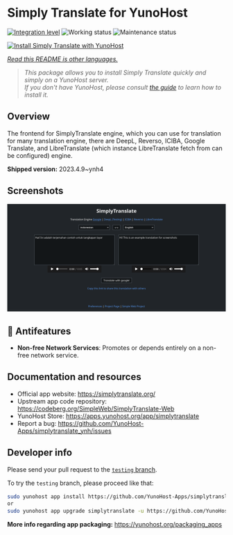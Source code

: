 <!--
N.B.: This README was automatically generated by <https://github.com/YunoHost/apps/tree/master/tools/readme_generator>
It shall NOT be edited by hand.
-->

# Simply Translate for YunoHost

[![Integration level](https://dash.yunohost.org/integration/simplytranslate.svg)](https://dash.yunohost.org/appci/app/simplytranslate) ![Working status](https://ci-apps.yunohost.org/ci/badges/simplytranslate.status.svg) ![Maintenance status](https://ci-apps.yunohost.org/ci/badges/simplytranslate.maintain.svg)

[![Install Simply Translate with YunoHost](https://install-app.yunohost.org/install-with-yunohost.svg)](https://install-app.yunohost.org/?app=simplytranslate)

*[Read this README is other languages.](./ALL_README.md)*

> *This package allows you to install Simply Translate quickly and simply on a YunoHost server.*  
> *If you don't have YunoHost, please consult [the guide](https://yunohost.org/install) to learn how to install it.*

## Overview

The frontend for SimplyTranslate engine, which you can use for translation for many translation engine, there are DeepL, Reverso, ICIBA, Google Translate, and LibreTranslate (which instance LibreTranslate fetch from can be configured) engine.

**Shipped version:** 2023.4.9~ynh4

## Screenshots

![Screenshot of Simply Translate](./doc/screenshots/st_id-en.png)

## :red_circle: Antifeatures

- **Non-free Network Services**: Promotes or depends entirely on a non-free network service.

## Documentation and resources

- Official app website: <https://simplytranslate.org/>
- Upstream app code repository: <https://codeberg.org/SimpleWeb/SimplyTranslate-Web>
- YunoHost Store: <https://apps.yunohost.org/app/simplytranslate>
- Report a bug: <https://github.com/YunoHost-Apps/simplytranslate_ynh/issues>

## Developer info

Please send your pull request to the [`testing` branch](https://github.com/YunoHost-Apps/simplytranslate_ynh/tree/testing).

To try the `testing` branch, please proceed like that:

```bash
sudo yunohost app install https://github.com/YunoHost-Apps/simplytranslate_ynh/tree/testing --debug
or
sudo yunohost app upgrade simplytranslate -u https://github.com/YunoHost-Apps/simplytranslate_ynh/tree/testing --debug
```

**More info regarding app packaging:** <https://yunohost.org/packaging_apps>
